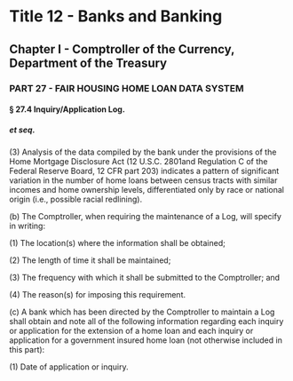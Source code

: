 
# Title 12 - Banks and Banking
## Chapter I - Comptroller of the Currency, Department of the Treasury
### PART 27 - FAIR HOUSING HOME LOAN DATA SYSTEM
#### § 27.4 Inquiry/Application Log.
##### et seq.

(3) Analysis of the data compiled by the bank under the provisions of the Home Mortgage Disclosure Act (12 U.S.C. 2801and Regulation C of the Federal Reserve Board, 12 CFR part 203) indicates a pattern of significant variation in the number of home loans between census tracts with similar incomes and home ownership levels, differentiated only by race or national origin (i.e., possible racial redlining).

(b) The Comptroller, when requiring the maintenance of a Log, will specify in writing:

(1) The location(s) where the information shall be obtained;

(2) The length of time it shall be maintained;

(3) The frequency with which it shall be submitted to the Comptroller; and

(4) The reason(s) for imposing this requirement.

(c) A bank which has been directed by the Comptroller to maintain a Log shall obtain and note all of the following information regarding each inquiry or application for the extension of a home loan and each inquiry or application for a government insured home loan (not otherwise included in this part):

(1) Date of application or inquiry.
